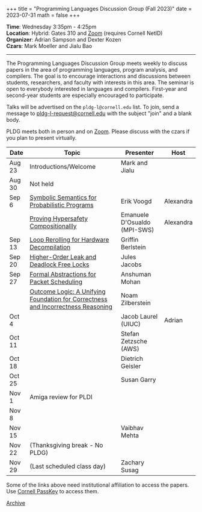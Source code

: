+++
title = "Programming Languages Discussion Group (Fall 2023)"
date = 2023-07-31
math = false
+++

**Time**: Wednesday 3:35pm - 4:25pm <br/>
**Location**: Hybrid: Gates 310 and [Zoom][] (requires Cornell NetID) <br/>
**Organizer**: Adrian Sampson and Dexter Kozen <br/>
**Czars**: Mark Moeller and Jialu Bao

---

The Programming Languages Discussion Group meets weekly to discuss papers in the
area of programming languages, program analysis, and compilers. The goal is to
encourage interactions and discussions between students, researchers, and
faculty with interests in this area. The seminar is open to everybody interested
in languages and compilers. First-year and second-year students are especially
encouraged to participate. 

Talks will be advertised on the `pldg-l@cornell.edu` list. To join, send a
message to [pldg-l-request@cornell.edu][join-pldg] with the subject "join" and a
blank body.

PLDG meets both in person and on [Zoom][]. Please discuss with the czars if you
plan to present virtually.


| Date    | Topic                    | Presenter       | Host |
|---------|--------------------------|-----------------|------|
| Aug 23  | Introductions/Welcome    | Mark and Jialu  |      |
| Aug 30  | Not held                 |                 |      |
| Sep 6   | [Symbolic Semantics for Probabilistic Programs][sspp] | Erik Voogd      | Alexandra |
|         | [Proving Hypersafety Compositionallly][phc] | Emanuele D'Osualdo (MPI-SWS) | Alexandra |
| Sep 13  | [Loop Rerolling for Hardware Decompilation][lrhd]  | Griffin Berlstein |      |
| Sep 20  | [Higher-Order Leak and Deadlock Free Locks][deadlock]  | Jules Jacobs    |      |
| Sep 27  | [Formal Abstractions for Packet Scheduling][pifo]| Anshuman Mohan |      |
|         | [Outcome Logic: A Unifying Foundation for Correctness and Incorrectness Reasoning][olog] | Noam Zilberstein |      |
| Oct 4   |                          | Jacob Laurel (UIUC)  | Adrian |
| Oct 11  |                          | Stefan Zetzsche (AWS) |      |
| Oct 18  |                          | Dietrich Geisler |      |
| Oct 25  |                          | Susan Garry     |      |
| Nov 1   | Amiga review for PLDI    |                 |      |
| Nov 8   |                          |                 |      |
| Nov 15  |                          | Vaibhav Mehta   |      |
| Nov 22  | (Thanksgiving break - No PLDG)     |                 |      |
| Nov 29  | (Last scheduled class day)  | Zachary Susag |      |


Some of the links above need institutional affiliation to access the papers.
Use [Cornell PassKey](https://www.library.cornell.edu/services/apps/passkey)
to access them.

[Archive](../)

[join-pldg]: mailto:pldg-l-request@cornell.edu?subject=join
[zoom]: https://cornell.zoom.us/j/96036354065?pwd=UGRyRXVaTjhxczFoK3Q1bjYzVkRodz09
[sspp]: https://arxiv.org/abs/2307.09951
[phc]: https://arxiv.org/abs/2209.07448
[lrhd]: https://dl.acm.org/doi/pdf/10.1145/3591237
[deadlock]: https://dl.acm.org/doi/pdf/10.1145/3571229
[pifo]: https://arxiv.org/abs/2211.11659 
[olog]: https://doi.org/10.1145/3586045
